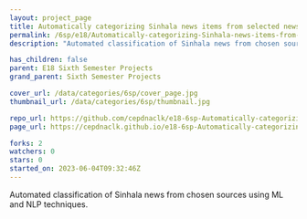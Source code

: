 ```yaml
---
layout: project_page
title: Automatically categorizing Sinhala news items from selected news sources
permalink: /6sp/e18/Automatically-categorizing-Sinhala-news-items-from-selected-news-sources/
description: "Automated classification of Sinhala news from chosen sources using ML and NLP techniques."

has_children: false
parent: E18 Sixth Semester Projects
grand_parent: Sixth Semester Projects

cover_url: /data/categories/6sp/cover_page.jpg
thumbnail_url: /data/categories/6sp/thumbnail.jpg

repo_url: https://github.com/cepdnaclk/e18-6sp-Automatically-categorizing-Sinhala-news-items-from-selected-news-sources
page_url: https://cepdnaclk.github.io/e18-6sp-Automatically-categorizing-Sinhala-news-items-from-selected-news-sources

forks: 2
watchers: 0
stars: 0
started_on: 2023-06-04T09:32:46Z
---
```

Automated classification of Sinhala news from chosen sources using ML and NLP techniques.

